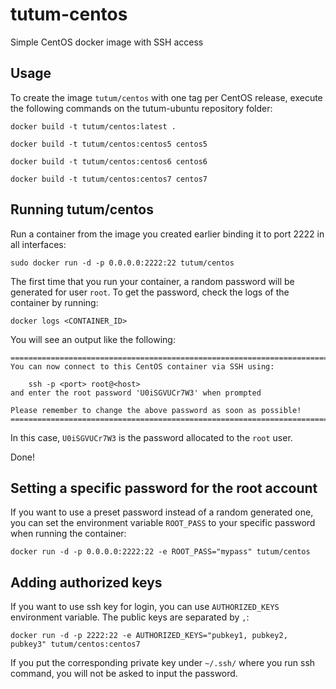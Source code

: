 tutum-centos
============

Simple CentOS docker image with SSH access


Usage
-----

To create the image `tutum/centos` with one tag per CentOS release, execute the following commands on the tutum-ubuntu repository folder:

	docker build -t tutum/centos:latest .

	docker build -t tutum/centos:centos5 centos5

	docker build -t tutum/centos:centos6 centos6

	docker build -t tutum/centos:centos7 centos7


Running tutum/centos
--------------------

Run a container from the image you created earlier binding it to port 2222 in all interfaces:

	sudo docker run -d -p 0.0.0.0:2222:22 tutum/centos

The first time that you run your container, a random password will be generated
for user `root`. To get the password, check the logs of the container by running:

	docker logs <CONTAINER_ID>

You will see an output like the following:

	========================================================================
	You can now connect to this CentOS container via SSH using:

	    ssh -p <port> root@<host>
	and enter the root password 'U0iSGVUCr7W3' when prompted

	Please remember to change the above password as soon as possible!
	========================================================================

In this case, `U0iSGVUCr7W3` is the password allocated to the `root` user.

Done!


Setting a specific password for the root account
------------------------------------------------

If you want to use a preset password instead of a random generated one, you can
set the environment variable `ROOT_PASS` to your specific password when running the container:

	docker run -d -p 0.0.0.0:2222:22 -e ROOT_PASS="mypass" tutum/centos

Adding authorized keys
----------------------

If you want to use ssh key for login, you can use `AUTHORIZED_KEYS` environment variable. The public keys are separated by `,`:

    docker run -d -p 2222:22 -e AUTHORIZED_KEYS="pubkey1, pubkey2, pubkey3" tutum/centos:centos7

If you put the corresponding private key under `~/.ssh/` where you run ssh command, you will not be asked to input the password.
